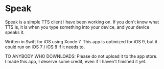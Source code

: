 # Speak

Speak is a simple TTS client I have been working on. If you don't know what TTS is,
it is when you type something into your device, and your device speaks it.

Written in Swift for iOS using Xcode 7.
This app is optimized for iOS 9, but it could run on iOS 7 / iOS 8 if it needs to.


TO ANYBODY WHO DOWNLOADS:
Please do not upload it to the app store.
I made this app, I deserve some credit, even if I haven't finished it yet.
